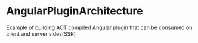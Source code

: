# AngularPluginArchitecture

Example of building AOT compiled Angular plugin that can be consumed on client and server sides(SSR)
